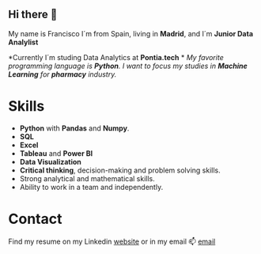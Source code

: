 ## Hi there 👋

My name is Francisco I´m from Spain, living in **Madrid**, and I´m **Junior Data Analylist**

*Currently I´m studing Data Analytics at **Pontia.tech** *
*My favorite programming language is **Python**.*
*I want to focus my studies in **Machine Learning** for **pharmacy** industry.*

# Skills

- **Python** with **Pandas** and **Numpy**.
- **SQL**
- **Excel**
- **Tableau** and **Power BI**
- **Data Visualization**
- **Critical thinking**, decision-making and problem solving skills. 
- Strong analytical and mathematical skills.
- Ability to work in a team and independently.

# Contact

Find my resume on my Linkedin [website](www.linkedin.com/in/francisco-nortes-parra)
or in my email 📫 [email](fnprograming@gmail.com)


